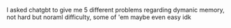 I asked chatgbt to give me 5 different problems regarding dymanic memory, not hard but noraml difficulty, some of 'em maybe even easy idk
